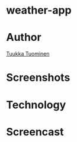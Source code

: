 # weather-app


# Author

[Tuukka Tuominen](https://github.com/tuominentuukka)

# Screenshots


# Technology


# Screencast
